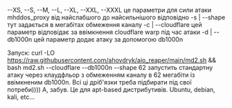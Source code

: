 --XS, --S, --M, --L, --XL, --XXL, --XXXL це параметри для сили атаки mhddos_proxy від найслабшого до найсильнішого відповідно
 -s | --shape  тут задається в мегабітах обмеження каналу
-c | --cloudflare цей параметр відповідає за ввімкнення cloudflare warp під час атаки
-d | --db1000n  цей параметр додає атаку за допомогою db1000n

Запуск:
curl -LO https://raw.githubusercontent.com/ahovdryk/aio_reaper/main/md2.sh && bash md2.sh --cloudflare --db1000n --shape 62
запустить стандартну атаку  через клаудфльор з обмеженням каналу в 62 мегабіти із ввімкненим db1000n. Всі ці дріб'язки треба підбирати під свої потреби))))
А, забув. Це для apt-based дистрибутивів. Ubuntu, debian, kali, etc...
